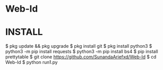 # Web-Id
# INSTALL
$ pkg update && pkg upgrade
$ pkg install git
$ pkg install python3
$ python3 -m pip install requests
$ python3 -m pip install bs4
$ pip install prettytable
$ git clone https://github.com/SunandaAriefxd/Web-Id
$ cd Web-Id
$ python run1.py
